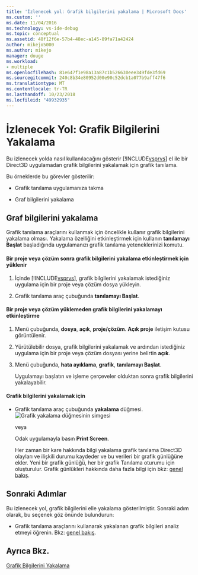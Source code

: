 ```yaml
---
title: 'İzlenecek yol: Grafik bilgilerini yakalama | Microsoft Docs'
ms.custom: ''
ms.date: 11/04/2016
ms.technology: vs-ide-debug
ms.topic: conceptual
ms.assetid: 48f12f6e-57b4-48ec-a145-89fa71a42424
author: mikejo5000
ms.author: mikejo
manager: douge
ms.workload:
- multiple
ms.openlocfilehash: 81e647f1e98a13a87c1b526630eee349fde3fd69
ms.sourcegitcommit: 240c8b34e80952d00e90c52dcb1a077b9aff47f6
ms.translationtype: MT
ms.contentlocale: tr-TR
ms.lasthandoff: 10/23/2018
ms.locfileid: "49932935"
---
```

# <a name="walkthrough-capturing-graphics-information"></a>İzlenecek Yol: Grafik Bilgilerini Yakalama
Bu izlenecek yolda nasıl kullanılacağını gösterir [!INCLUDE[vsprvs](../../code-quality/includes/vsprvs_md.md)] el ile bir Direct3D uygulamadan grafik bilgilerini yakalamak için grafik tanılama.  
  
 Bu örneklerde bu görevler gösterilir:  
  
-   Grafik tanılama uygulamanıza takma  
  
-   Graf bilgilerini yakalama  
  
## <a name="capturing-graphics-information"></a>Graf bilgilerini yakalama  
 Grafik tanılama araçlarını kullanmak için öncelikle kullanır grafik bilgilerini yakalama olması. Yakalama özelliğini etkinleştirmek için kullanın **tanılamayı Başlat** başladığında uygulamanızı grafik tanılama yeteneklerinizi komutu.  
  
#### <a name="to-enable-the-capture-of-graphics-information-after-a-project-or-solution-is-loaded"></a>Bir proje veya çözüm sonra grafik bilgilerini yakalama etkinleştirmek için yüklenir  
  
1. İçinde [!INCLUDE[vsprvs](../../code-quality/includes/vsprvs_md.md)], grafik bilgilerini yakalamak istediğiniz uygulama için bir proje veya çözüm dosya yükleyin.  
  
2. Grafik tanılama araç çubuğunda **tanılamayı Başlat**.  
  
#### <a name="to-enable-the-capture-of-graphics-information-without-loading-a-project-or-solution"></a>Bir proje veya çözüm yüklemeden grafik bilgilerini yakalamayı etkinleştirme  
  
1. Menü çubuğunda, **dosya**, **açık**, **proje/çözüm**. **Açık proje** iletişim kutusu görüntülenir.  
  
2. Yürütülebilir dosya, grafik bilgilerini yakalamak ve ardından istediğiniz uygulama için bir proje veya çözüm dosyası yerine belirtin **açık**.  
  
3. Menü çubuğunda, **hata ayıklama**, **grafik**, **tanılamayı Başlat**.  
  
   Uygulamayı başlatın ve işleme çerçeveler olduktan sonra grafik bilgilerini yakalayabilir.  
  
#### <a name="to-capture-graphics-information"></a>Grafik bilgilerini yakalamak için  
  
- Grafik tanılama araç çubuğunda **yakalama** düğmesi. ![Grafik yakalama düğmesinin simgesi](media/debuggingdirectxgraphics.png "DebuggingDirectXGraphics")  
  
   veya  
  
   Odak uygulamayla basın **Print Screen**.  
  
  Her zaman bir kare hakkında bilgi yakalama grafik tanılama Direct3D olayları ve ilişkili durumu kaydeder ve bu verileri bir grafik günlüğüne ekler. Yeni bir grafik günlüğü, her bir grafik Tanılama oturumu için oluşturulur. Grafik günlükleri hakkında daha fazla bilgi için bkz: [genel bakış](overview-of-visual-studio-graphics-diagnostics.md).  
  
## <a name="next-steps"></a>Sonraki Adımlar  
 Bu izlenecek yol, grafik bilgilerini elle yakalama gösterilmiştir. Sonraki adım olarak, bu seçenek göz önünde bulundurun:  
  
-   Grafik tanılama araçlarını kullanarak yakalanan grafik bilgileri analiz etmeyi öğrenin. Bkz: [genel bakış](overview-of-visual-studio-graphics-diagnostics.md).  
  
## <a name="see-also"></a>Ayrıca Bkz.  
 [Grafik Bilgilerini Yakalama](capturing-graphics-information.md)